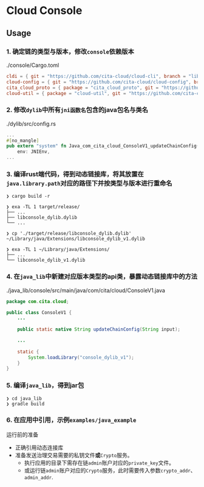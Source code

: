 # Cloud Console

## Usage

### 1. 确定链的类型与版本，修改`console`依赖版本

./console/Cargo.toml
```toml
cldi = { git = "https://github.com/cita-cloud/cloud-cli", branch = "lib_for_console" }
cloud-config = { git = "https://github.com/cita-cloud/cloud-config", branch = "lib_for_console" }
cita_cloud_proto = { package = "cita_cloud_proto", git = "https://github.com/cita-cloud/cloud-common-rs.git" }
cloud-util = { package = "cloud-util", git = "https://github.com/cita-cloud/cloud-common-rs.git" }
```

### 2. 修改`dylib`中所有`jni函数名`包含的java包名与类名

./dylib/src/config.rs
```rust
...
#[no_mangle]
pub extern "system" fn Java_com_cita_cloud_ConsoleV1_updateChainConfig(
    env: JNIEnv,
...
```

### 3. 编译rust端代码，得到动态链接库，将其放置在`java.library.path`对应的路径下并按类型与版本进行重命名

```shell
❯ cargo build -r

❯ exa -TL 1 target/release/
├── ...
├── libconsole_dylib.dylib
└── ...

❯ cp './target/release/libconsole_dylib.dylib' ~/Library/java/Extensions/libconsole_dylib_v1.dylib

❯ exa -TL 1 ~/Library/java/Extensions/
├── ...
└── libconsole_dylib_v1.dylib
```

### 4. 在`java_lib`中新建对应版本类型的api类，暴露动态链接库中的方法

./java_lib/console/src/main/java/com/cita/cloud/ConsoleV1.java
```java
package com.cita.cloud;

public class ConsoleV1 {
    ...
    
    public static native String updateChainConfig(String input);

    ...
    
    static {
        System.loadLibrary("console_dylib_v1");
    }
}
```

### 5. 编译`java_lib`，得到jar包

```shell
❯ cd java_lib
❯ gradle build
```

### 6. 在应用中引用，示例`examples/java_example`

运行前的准备
- 正确引用动态连接库
- 准备发送治理交易需要的私钥文件**或**`Crypto`服务。
  - 执行应用的目录下需存在链`admin`账户对应的`private_key`文件。
  - 或运行链`admin`账户对应的`Crypto`服务，此时需要传入参数`crypto_addr`、`admin_addr`.
